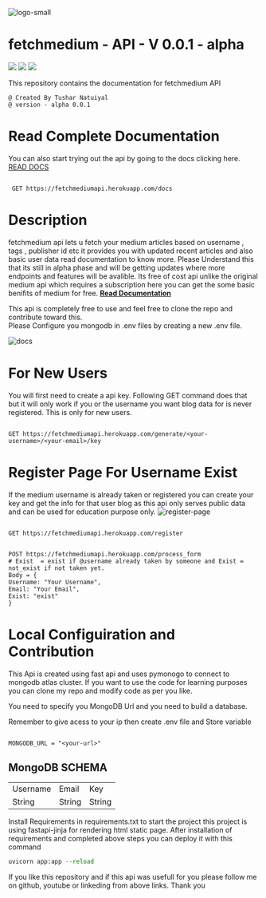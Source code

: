![logo-small](https://user-images.githubusercontent.com/74553737/179428806-ee2cb9c3-2ba5-47d6-abc4-5baf4d57019a.png)


# fetchmedium - API - V 0.0.1 - alpha
<img  src = 'https://img.shields.io/badge/Version-Alpha-Green.svg'/> <img  src = 'https://img.shields.io/badge/Latest-0.0.1-Green.svg'/> <img src = 'https://img.shields.io/badge/Language-Python-Orange.svg'/>

This repository contains the documentation for fetchmedium API 
```
@ Created By Tushar Natuiyal
@ version - alpha 0.0.1

```
# Read Complete Documentation
You can also start trying out the api by going to the docs clicking here.
<a href = 'https://fetchmediumapi.herokuapp.com/docs' target = "_blank">READ DOCS</a>
```api
 
 GET https://fetchmediumapi.herokuapp.com/docs

```


# Description
fetchmedium api lets u fetch your medium articles based on username , tags , publisher id etc it provides you with updated recent articles and also basic user data read documentation to know more. Please Understand this that its still in alpha phase and will be getting updates where more endpoints and features will be avalible.
Its free of cost api unlike the original medium api which requires a subscription here you can get the some basic benifits of medium for free.
<a href = 'https://fetchmediumapi.herokuapp.com/docs'>**Read Documentation**</a>

This api is completely free to use and feel free to clone the repo and contribute toward this.  
Please Configure you mongodb in .env files by creating a new .env file.

![docs](https://user-images.githubusercontent.com/74553737/179427603-ccf8a3eb-4249-45f3-9a16-f25c656a207f.png)

# For New Users
You will first need to create a api key. Following GET command does that but it will only work if you or the username you want blog data for is never registered. This is only for new users.

``` api

GET https://fetchmediumapi.herokuapp.com/generate/<your-username>/<your-email>/key

```

# Register Page For Username Exist
If the medium username is already taken or registered you can create your key and get the info for that user blog as this api only serves public data and can be used for education purpose only.
![register-page](https://user-images.githubusercontent.com/74553737/179427604-e3ec5e82-ba0d-44f8-8002-1bab844e1639.jpg)

```api

GET https://fetchmediumapi.herokuapp.com/register

```

```api

POST https://fetchmediumapi.herokuapp.com/process_form
# Exist  = exist if @username already taken by someone and Exist = not_exist if not taken yet. 
Body = {
Username: "Your Username",
Email: "Your Email",
Exist: "exist"
}

```


# Local Configuiration and Contribution

This Api is created using fast api and uses pymonogo to connect to mongodb atlas cluster.
If you want to use the code for learning purposes you can clone my repo and modify code as per you like. 

You need to specify you MongoDB Url and you need to build a database.

Remember to give acess to your ip then create .env file and Store variable

```.env

MONGODB_URL = "<your-url>" 

```

## MongoDB SCHEMA
<table>
    <tr>
     <td>Username</td>
     <td>Email</td>
    <td>Key</tr></td>
    <td>String</td>
    <td>String</td>
    <td>String</td>
</table>



Install Requirements in requirements.txt to start the project this project is using fastapi-jinja for rendering html static page.
After installation of requirements and completed above steps you can deploy it with this command 

```python
uvicorn app:app --reload
```

If you like this repository and if this api was usefull for you please follow me on github, youtube or linkeding from above links. Thank you

